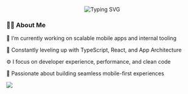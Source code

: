 <!-- Banner -->
<p align="center">
  <img src="https://readme-typing-svg.herokuapp.com?font=Fira+Code&size=24&pause=1000&center=true&vCenter=true&width=435&lines=Hi+there!+I'm+John+👋;Mobile+and+Web+Developer;React+%7C+React+Native+%7C+TypeScript+Lover" alt="Typing SVG" />
</p>

<!-- About Me -->
### 👨‍💻 About Me

🔭 I’m currently working on scalable mobile apps and internal tooling

🌱 Constantly leveling up with TypeScript, React, and App Architecture

⚙️ I focus on developer experience, performance, and clean code

📱 Passionate about building seamless mobile-first experiences

<picture>
  <source
    srcset="https://github-readme-stats.vercel.app/api?username=anuraghazra&show_icons=true&theme=dark"
    media="(prefers-color-scheme: dark)"
  />
  <source
    srcset="https://github-readme-stats.vercel.app/api?username=anuraghazra&show_icons=true"
    media="(prefers-color-scheme: light), (prefers-color-scheme: no-preference)"
  />
  <img src="https://github-readme-stats.vercel.app/api?username=anuraghazra&show_icons=true" />
</picture>
